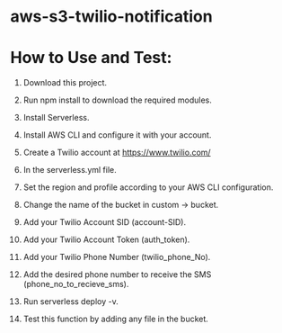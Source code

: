 # aws-s3-twilio-notification

# How to Use and Test:

1. Download this project.

2. Run npm install to download the required modules.

3. Install Serverless.

4. Install AWS CLI and configure it with your account.

5. Create a Twilio account at https://www.twilio.com/

6. In the serverless.yml file.

7. Set the region and profile according to your AWS CLI configuration.

8. Change the name of the bucket in custom -> bucket.

9. Add your Twilio Account SID (account-SID).

10. Add your Twilio Account Token (auth_token).

11. Add your Twilio Phone Number (twilio_phone_No).

12. Add the desired phone number to receive the SMS (phone_no_to_recieve_sms).

13. Run serverless deploy -v.

14. Test this function by adding any file in the bucket.
